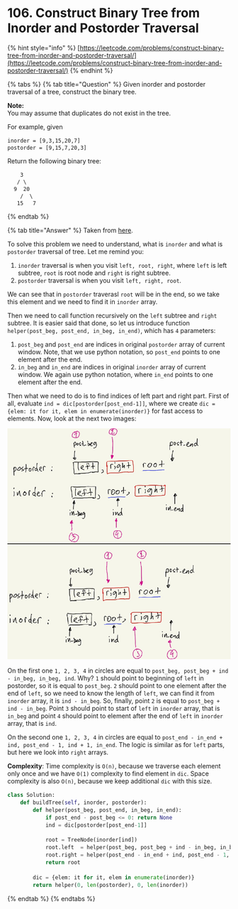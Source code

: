 # 106. Construct Binary Tree from Inorder and Postorder Traversal

{% hint style="info" %}
[https://leetcode.com/problems/construct-binary-tree-from-inorder-and-postorder-traversal/](https://leetcode.com/problems/construct-binary-tree-from-inorder-and-postorder-traversal/)
{% endhint %}

{% tabs %}
{% tab title="Question" %}
Given inorder and postorder traversal of a tree, construct the binary tree.

**Note:**  
You may assume that duplicates do not exist in the tree.

For example, given

```text
inorder = [9,3,15,20,7]
postorder = [9,15,7,20,3]
```

Return the following binary tree:

```text
    3
   / \
  9  20
    /  \
   15   7
```
{% endtab %}

{% tab title="Answer" %}
Taken from [here](https://leetcode.com/problems/construct-binary-tree-from-inorder-and-postorder-traversal/discuss/758662/Python-O%28n%29-recursion-explained-with-diagram).

To solve this problem we need to understand, what is `inorder` and what is `postorder` traversal of tree. Let me remind you:

1. `inorder` traversal is when you visit `left, root, right`, where `left` is left subtree, `root` is root node and `right` is right subtree.
2. `postorder` traversal is when you visit `left, right, root`.

We can see that in `postorder` traverasl `root` will be in the end, so we take this element and we need to find it in `inorder` array.

Then we need to call function recursively on the `left` subtree and `right` subtree. It is easier said that done, so let us introduce function `helper(post_beg, post_end, in_beg, in_end)`, which has `4` parameters:

1. `post_beg` and `post_end` are indices in original `postorder` array of current window. Note, that we use python notation, so `post_end` points to one element after the end.
2. `in_beg` and `in_end` are indices in original `inorder` array of current window. We again use python notation, where `in_end` points to one element after the end.

 Then what we need to do is to find indices of left part and right part. First of all, evaluate `ind = dic[postorder[post_end-1]]`, where we create `dic = {elem: it for it, elem in enumerate(inorder)}` for fast access to elements. Now, look at the next two images:

![](../../.gitbook/assets/image%20%2855%29.png)

 On the first one `1, 2, 3, 4` in circles are equal to `post_beg, post_beg + ind - in_beg, in_beg, ind`. Why? `1` should point to beginning of `left` in postorder, so it is equal to `post_beg`. `2` should point to one element after the end of `left`, so we need to know the length of `left`, we can find it from `inorder` array, it is `ind - in_beg`. So, finally, point `2` is equal to `post_beg + ind - in_beg`. Point `3` should point to start of `left` in `inorder` array, that is `in_beg` and point `4` should point to element after the end of `left` in `inorder` array, that is `ind`.

On the second one `1, 2, 3, 4` in circles are equal to `post_end - in_end + ind, post_end - 1, ind + 1, in_end`. The logic is similar as for `left` parts, but here we look into `right` arrays.

**Complexity**: Time complexity is `O(n)`, because we traverse each element only once and we have `O(1)` complexity to find element in `dic`. Space complexity is also `O(n)`, because we keep additional `dic` with this size.

```python
class Solution:
    def buildTree(self, inorder, postorder):
        def helper(post_beg, post_end, in_beg, in_end):
            if post_end - post_beg <= 0: return None
            ind = dic[postorder[post_end-1]]

            root = TreeNode(inorder[ind])  
            root.left  = helper(post_beg, post_beg + ind - in_beg, in_beg, ind)
            root.right = helper(post_end - in_end + ind, post_end - 1, ind + 1, in_end)
            return root
        
        dic = {elem: it for it, elem in enumerate(inorder)}  
        return helper(0, len(postorder), 0, len(inorder))
```
{% endtab %}
{% endtabs %}



